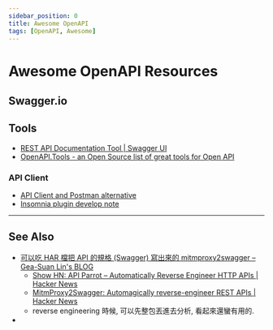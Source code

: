 ```yaml
---
sidebar_position: 0
title: Awesome OpenAPI
tags: [OpenAPI, Awesome]
---
```


Awesome OpenAPI Resources
=========================



Swagger.io
----------




Tools
-----

- [REST API Documentation Tool | Swagger UI](https://swagger.io/tools/swagger-ui/)
- [OpenAPI.Tools - an Open Source list of great tools for Open API](https://openapi.tools/)

### API Client ###

- [API Client and Postman alternative](./util_postman-alt.md)
- [Insomnia plugin develop note](./util_insomnia-plugin.md)

---

## See Also

- [可以吃 HAR 檔把 API 的規格 (Swagger) 寫出來的 mitmproxy2swagger – Gea-Suan Lin's BLOG](https://blog.gslin.org/archives/2025/01/03/12178/)
	- [Show HN: API Parrot – Automatically Reverse Engineer HTTP APIs \| Hacker News](https://news.ycombinator.com/item?id=42565821)
	- [MitmProxy2Swagger: Automagically reverse-engineer REST APIs \| Hacker News](https://news.ycombinator.com/item?id=42572662)
	- reverse engineering 時候, 可以先整包丟進去分析, 看起來還蠻有用的.
- 

